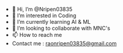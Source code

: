 - 👋 Hi, I’m @Nripen03835
- 👀 I’m interested in Coding 
- 🌱 I’m currently learning AI & ML
- 💞️ I’m looking to collaborate with MNC's
- 📫 How to reach me
-    Contact me : raonripen03835@gmail.com 

<!---
Nripen03835/Nripen03835 is a ✨ special ✨ repository because its `README.md` (this file) appears on your GitHub profile.
You can click the Preview link to take a look at your changes.
--->
